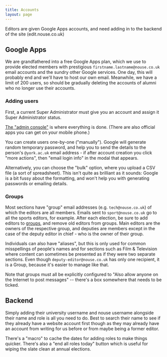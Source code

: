 ```yaml
---
title: Accounts
layout: page
---
```


Editors are given Google Apps accounts, and need adding in to the backend of the site (edit.nouse.co.uk)

## Google Apps

We are grandfathered into a free Google Apps plan, which we use to provide elected members with prestigious `firstname.lastname@nouse.co.uk` email accounts and the sundry other Google services.
One day, this will probably end and we'll have to host our own email.
Meanwhile, we have a limit of 200 users, so should be gradually deleting the accounts of alumni who no longer use their accounts.

### Adding users

First, a current Super Administrator must give you an account and assign it Super Administrator status.

[The "admin console"](https://admin.google.com/nouse.co.uk/AdminHome) is where everything is done. (There are also official apps you can get on your mobile phone.)

You can create users one-by-one ("manually"). Google will generate random temporary password, and help you to send the details to the person's `@york.ac.uk` email address - if after account creation you click "more actions", then "email login info" in the modal that appears.

Alternatively, you can choose the "bulk" option, where you upload a CSV file (a sort of spreadsheet). This isn't quite as brilliant as it sounds: Google is a bit fussy about the formatting, and won't help you with generating passwords or emailing details.

### Groups

Most sections have "group" email addresses (e.g. `tech@nouse.co.uk`) of which the editors are all members.
Emails sent to `sport@nouse.co.uk` go to all the sports editors, for example.
After each election, be sure to add editors to [groups](https://admin.google.com/nouse.co.uk/AdminHome#GroupList:), and remove old editors from groups. Main editors are the owners of the respective group, and deputies are members except in the case of the deputy editor in chief - who is the owner of their group. 

Individuals can also have "aliases", but this is only used for common misspellings of people's names and for sections such as Film & Television where content can sometimes be presented as if they were two separate sections.
Even though `deputy-editor@nouse.co.uk` has only one recipient, it is a Group, because it's easier to manage like that.

Note that groups must all be explicitly configured to "Also allow anyone on the Internet to post messages" -- there's a box somewhere that needs to be ticked.

## Backend

Simply adding their university username and nouse username alongside their name and role is all you need to do. Best to search their name to see if they already have a website account first though as they may already have an account from writing for us before or from maybe being a former editor. 

There's a "macro" to cache the dates for adding roles to make things quicker. There's also a "end all roles today" button which is useful for wiping the slate clean at annual elections.   